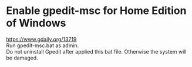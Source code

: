 # Enable gpedit-msc for Home Edition of Windows  
https://www.gdaily.org/13719    
Run gpedit-msc.bat as admin.    
Do not uninstall Gpedit after applied this bat file. Otherwise the system will be damaged.     

